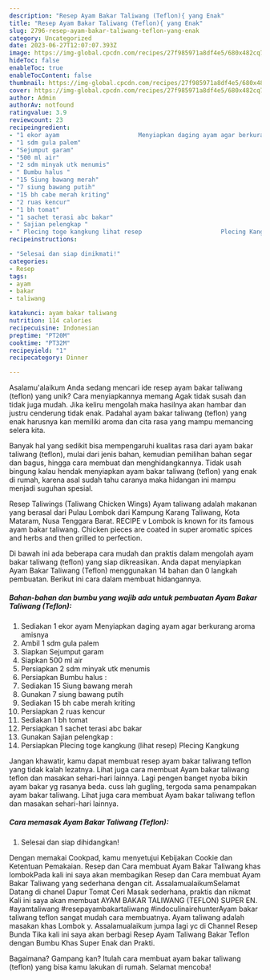 ```yaml
---
description: "Resep Ayam Bakar Taliwang (Teflon){ yang Enak"
title: "Resep Ayam Bakar Taliwang (Teflon){ yang Enak"
slug: 2796-resep-ayam-bakar-taliwang-teflon-yang-enak
category: Uncategorized
date: 2023-06-27T12:07:07.393Z
image: https://img-global.cpcdn.com/recipes/27f985971a8df4e5/680x482cq70/ayam-bakar-taliwang-teflon-foto-resep-utama.jpg
hideToc: false
enableToc: true
enableTocContent: false
thumbnail: https://img-global.cpcdn.com/recipes/27f985971a8df4e5/680x482cq70/ayam-bakar-taliwang-teflon-foto-resep-utama.jpg
cover: https://img-global.cpcdn.com/recipes/27f985971a8df4e5/680x482cq70/ayam-bakar-taliwang-teflon-foto-resep-utama.jpg
author: Admin
authorAv: notfound
ratingvalue: 3.9
reviewcount: 23
recipeingredient:
- "1 ekor ayam                      Menyiapkan daging ayam agar berkurang aroma amisnya"
- "1 sdm gula palem"
- "Sejumput garam"
- "500 ml air"
- "2 sdm minyak utk menumis"
- " Bumbu halus "
- "15 Siung bawang merah"
- "7 siung bawang putih"
- "15 bh cabe merah kriting"
- "2 ruas kencur"
- "1 bh tomat"
- "1 sachet terasi abc bakar"
- " Sajian pelengkap "
- " Plecing toge kangkung lihat resep                      Plecing Kangkung"
recipeinstructions:

- "Selesai dan siap dinikmati!"
categories:
- Resep
tags:
- ayam
- bakar
- taliwang

katakunci: ayam bakar taliwang 
nutrition: 114 calories
recipecuisine: Indonesian
preptime: "PT20M"
cooktime: "PT32M"
recipeyield: "1"
recipecategory: Dinner

---
```



Asalamu'alaikum Anda sedang mencari ide resep ayam bakar taliwang (teflon) yang unik? Cara menyiapkannya memang Agak tidak susah dan tidak juga mudah. Jika keliru mengolah maka hasilnya akan hambar dan justru cenderung tidak enak. Padahal ayam bakar taliwang (teflon) yang enak harusnya kan memiliki aroma dan cita rasa yang mampu memancing selera kita.


Banyak hal yang sedikit bisa mempengaruhi kualitas rasa dari ayam bakar taliwang (teflon), mulai dari jenis bahan, kemudian pemilihan bahan segar dan bagus, hingga cara membuat dan menghidangkannya. Tidak usah bingung kalau hendak menyiapkan ayam bakar taliwang (teflon) yang enak di rumah, karena asal sudah tahu caranya maka hidangan ini mampu menjadi suguhan spesial.

Resep Taliwings (Taliwang Chicken Wings) Ayam taliwang adalah makanan yang berasal dari Pulau Lombok dari Kampung Karang Taliwang, Kota Mataram, Nusa Tenggara Barat. RECIPE v Lombok is known for its famous ayam bakar taliwang. Chicken pieces are coated in super aromatic spices and herbs and then grilled to perfection.


Di bawah ini ada beberapa cara mudah dan praktis dalam mengolah ayam bakar taliwang (teflon) yang siap dikreasikan. Anda dapat menyiapkan Ayam Bakar Taliwang (Teflon) menggunakan 14 bahan dan 0 langkah pembuatan. Berikut ini cara dalam membuat hidangannya.

<!--inarticleads1-->

##### Bahan-bahan dan bumbu yang wajib ada untuk pembuatan Ayam Bakar Taliwang (Teflon):

1. Sediakan 1 ekor ayam                      Menyiapkan daging ayam agar berkurang aroma amisnya
1. Ambil 1 sdm gula palem
1. Siapkan Sejumput garam
1. Siapkan 500 ml air
1. Persiapkan 2 sdm minyak utk menumis
1. Persiapkan  Bumbu halus :
1. Sediakan 15 Siung bawang merah
1. Gunakan 7 siung bawang putih
1. Sediakan 15 bh cabe merah kriting
1. Persiapkan 2 ruas kencur
1. Sediakan 1 bh tomat
1. Persiapkan 1 sachet terasi abc bakar
1. Gunakan  Sajian pelengkap :
1. Persiapkan  Plecing toge kangkung (lihat resep)                      Plecing Kangkung


Jangan khawatir, kamu dapat membuat resep ayam bakar taliwang teflon yang tidak kalah lezatnya. Lihat juga cara membuat Ayam bakar taliwang teflon dan masakan sehari-hari lainnya. Lagi pengen banget nyoba bikin ayam bakar yg rasanya beda. cuss lah gugling, tergoda sama penampakan ayam bakar taliwang. Lihat juga cara membuat Ayam bakar taliwang teflon dan masakan sehari-hari lainnya. 

<!--inarticleads2-->

##### Cara memasak Ayam Bakar Taliwang (Teflon):


1. Selesai dan siap dihidangkan!

Dengan memakai Cookpad, kamu menyetujui Kebijakan Cookie dan Ketentuan Pemakaian. Resep dan Cara membuat Ayam Bakar Taliwang khas lombokPada kali ini saya akan membagikan Resep dan Cara membuat Ayam Bakar Taliwang yang sederhana dengan cit. AssalamualaikumSelamat Datang di chanel Dapur Tomat Ceri Masak sederhana, praktis dan nikmat Kali ini saya akan membuat AYAM BAKAR TALIWANG (TEFLON) SUPER EN. #ayamtaliwang #resepayambakartaliwang #indoculinairehunterAyam bakar taliwang teflon sangat mudah cara membuatnya. Ayam taliwang adalah masakan khas Lombok y. Assalamualaikum jumpa lagi yc di Channel Resep Bunda Tika kali ini saya akan berbagi Resep Ayam Taliwang Bakar Teflon dengan Bumbu Khas Super Enak dan Prakti. 

Bagaimana? Gampang kan? Itulah cara membuat ayam bakar taliwang (teflon) yang bisa kamu lakukan di rumah. Selamat mencoba!
